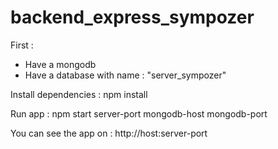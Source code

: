 # backend_express_sympozer

First : 

- Have a mongodb
- Have a database with name : "server_sympozer"

Install dependencies : npm install

Run app : npm start server-port mongodb-host mongodb-port

You can see the app on : http://host:server-port
